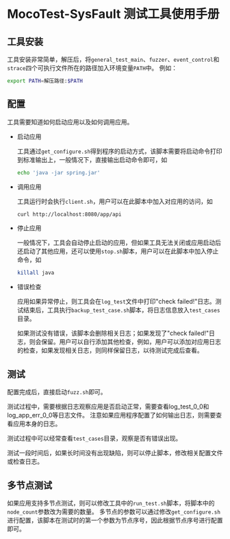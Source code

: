 # MocoTest-SysFault 测试工具使用手册

## 工具安装

工具安装非常简单，解压后，将`general_test_main`、`fuzzer`、`event_control`和`strace`四个可执行文件所在的路径加入环境变量`PATH`中。
例如：
```bash
export PATH=解压路径:$PATH
```

## 配置

工具需要知道如何启动应用以及如何调用应用。

* 启动应用
  
  工具通过`get_configure.sh`得到程序的启动方式，该脚本需要将启动命令打印到标准输出上，一般情况下，直接输出启动命令即可，如
  ```bash
  echo 'java -jar spring.jar'
  ```
* 调用应用
  
  工具运行时会执行`client.sh`，用户可以在此脚本中加入对应用的访问，如
  ```bash
  curl http://localhost:8080/app/api
  ```
* 停止应用
  
  一般情况下，工具会自动停止启动的应用，但如果工具无法关闭或应用启动后还启动了其他应用，还可以使用`stop.sh`脚本，用户可以在此脚本中加入停止命令，如
  ```bash
  killall java
  ```
* 错误检查
  
  应用如果异常停止，则工具会在`log_test`文件中打印"check failed!"日志。测试结束后，工具执行`backup_test_case.sh`脚本，将日志信息放入`test_cases`目录。
  
  如果测试没有错误，该脚本会删除相关日志；如果发现了"check failed!"日志，则会保留。用户可以自行添加其他检查，例如，用户可以添加对应用日志的检查，如果发现相关日志，则同样保留日志，以待测试完成后查看。

## 测试

配置完成后，直接启动`fuzz.sh`即可。

测试过程中，需要根据日志观察应用是否启动正常，需要查看log_test_0_0和log_app_err_0_0等日志文件。
注意如果应用程序配置了如何输出日志，则需要查看应用本身的日志。

测试过程中可以经常查看`test_cases`目录，观察是否有错误出现。

测试一段时间后，如果长时间没有出现缺陷，则可以停止脚本，修改相关配置文件或检查日志。

## 多节点测试

如果应用支持多节点测试，则可以修改工具中的`run_test.sh`脚本，将脚本中的`node_count`参数改为需要的数量。
多节点的参数可以通过修改`get_configure.sh`进行配置，该脚本在测试时的第一个参数为节点序号，因此根据节点序号进行配置即可。